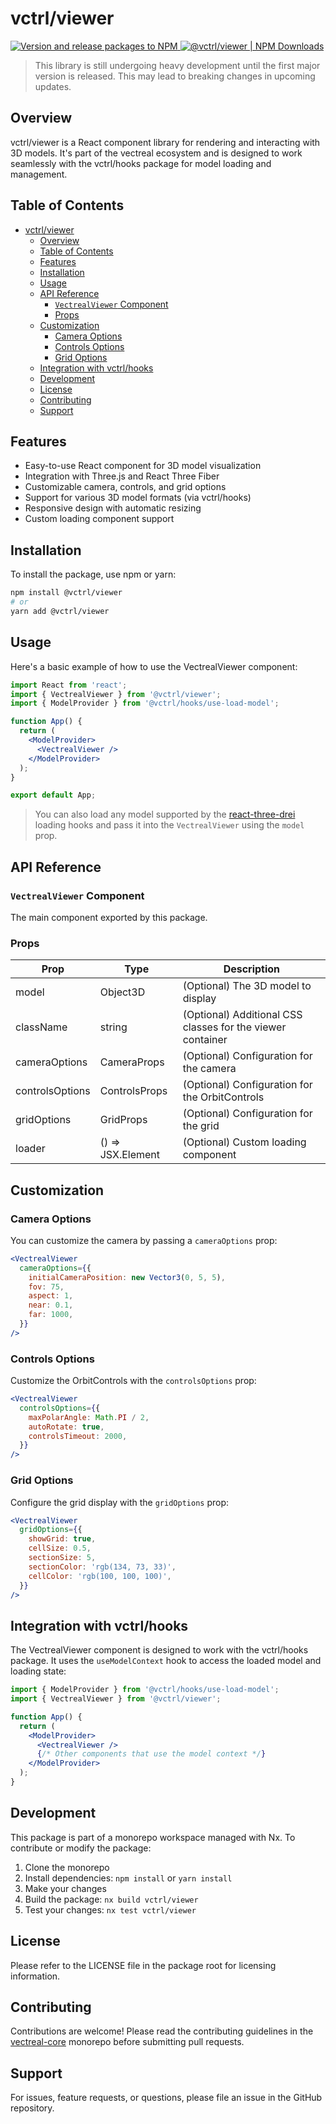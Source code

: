 # vctrl/viewer

[![Version and release packages to NPM](https://img.shields.io/github/actions/workflow/status/vectreal/vectreal-core/version-release.yaml?logo=github&logoColor=%23fc6c18&label=Version%20and%20release%20packages%20to%20NPM&color=%23fc6c18)
](https://github.com/Vectreal/vectreal-core/actions/workflows/version-release.yaml)
[![@vctrl/viewer | NPM Downloads](https://img.shields.io/npm/dm/%40vctrl%2Fviewer?logo=npm&logoColor=%23fc6c18&label=%40vctrl%2Fviewer%20%7C%20NPM%20Downloads&color=%23fc6c18)](https://npmjs.com/package/@vctrl/viewer)

> This library is still undergoing heavy development until the first major version is released. This may lead to breaking changes in upcoming updates.

## Overview

vctrl/viewer is a React component library for rendering and interacting with 3D models. It's part of the vectreal ecosystem and is designed to work seamlessly with the vctrl/hooks package for model loading and management.

## Table of Contents

- [vctrl/viewer](#vctrlviewer)
  - [Overview](#overview)
  - [Table of Contents](#table-of-contents)
  - [Features](#features)
  - [Installation](#installation)
  - [Usage](#usage)
  - [API Reference](#api-reference)
    - [`VectrealViewer` Component](#vectrealviewer-component)
    - [Props](#props)
  - [Customization](#customization)
    - [Camera Options](#camera-options)
    - [Controls Options](#controls-options)
    - [Grid Options](#grid-options)
  - [Integration with vctrl/hooks](#integration-with-vctrlhooks)
  - [Development](#development)
  - [License](#license)
  - [Contributing](#contributing)
  - [Support](#support)

## Features

- Easy-to-use React component for 3D model visualization
- Integration with Three.js and React Three Fiber
- Customizable camera, controls, and grid options
- Support for various 3D model formats (via vctrl/hooks)
- Responsive design with automatic resizing
- Custom loading component support

## Installation

To install the package, use npm or yarn:

```bash
npm install @vctrl/viewer
# or
yarn add @vctrl/viewer
```

## Usage

Here's a basic example of how to use the VectrealViewer component:

```jsx
import React from 'react';
import { VectrealViewer } from '@vctrl/viewer';
import { ModelProvider } from '@vctrl/hooks/use-load-model';

function App() {
  return (
    <ModelProvider>
      <VectrealViewer />
    </ModelProvider>
  );
}

export default App;
```

> You can also load any model supported by the [react-three-drei](https://github.com/pmndrs/react-three-drei) loading hooks and pass it into the `VectrealViewer` using the `model` prop.

## API Reference

### `VectrealViewer` Component

The main component exported by this package.

### Props

| Prop            | Type              | Description                                                |
| --------------- | ----------------- | ---------------------------------------------------------- |
| model           | Object3D          | (Optional) The 3D model to display                         |
| className       | string            | (Optional) Additional CSS classes for the viewer container |
| cameraOptions   | CameraProps       | (Optional) Configuration for the camera                    |
| controlsOptions | ControlsProps     | (Optional) Configuration for the OrbitControls             |
| gridOptions     | GridProps         | (Optional) Configuration for the grid                      |
| loader          | () => JSX.Element | (Optional) Custom loading component                        |

## Customization

### Camera Options

You can customize the camera by passing a `cameraOptions` prop:

```jsx
<VectrealViewer
  cameraOptions={{
    initialCameraPosition: new Vector3(0, 5, 5),
    fov: 75,
    aspect: 1,
    near: 0.1,
    far: 1000,
  }}
/>
```

### Controls Options

Customize the OrbitControls with the `controlsOptions` prop:

```jsx
<VectrealViewer
  controlsOptions={{
    maxPolarAngle: Math.PI / 2,
    autoRotate: true,
    controlsTimeout: 2000,
  }}
/>
```

### Grid Options

Configure the grid display with the `gridOptions` prop:

```jsx
<VectrealViewer
  gridOptions={{
    showGrid: true,
    cellSize: 0.5,
    sectionSize: 5,
    sectionColor: 'rgb(134, 73, 33)',
    cellColor: 'rgb(100, 100, 100)',
  }}
/>
```

## Integration with vctrl/hooks

The VectrealViewer component is designed to work with the vctrl/hooks package. It uses the `useModelContext` hook to access the loaded model and loading state:

```jsx
import { ModelProvider } from '@vctrl/hooks/use-load-model';
import { VectrealViewer } from '@vctrl/viewer';

function App() {
  return (
    <ModelProvider>
      <VectrealViewer />
      {/* Other components that use the model context */}
    </ModelProvider>
  );
}
```

## Development

This package is part of a monorepo workspace managed with Nx. To contribute or modify the package:

1. Clone the monorepo
2. Install dependencies: `npm install` or `yarn install`
3. Make your changes
4. Build the package: `nx build vctrl/viewer`
5. Test your changes: `nx test vctrl/viewer`

## License

Please refer to the LICENSE file in the package root for licensing information.

## Contributing

Contributions are welcome! Please read the contributing guidelines in the [vectreal-core](https://github.com/vectreal/vectreal-core) monorepo before submitting pull requests.

## Support

For issues, feature requests, or questions, please file an issue in the GitHub repository.
